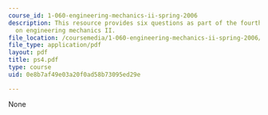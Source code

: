 ```yaml
---
course_id: 1-060-engineering-mechanics-ii-spring-2006
description: This resource provides six questions as part of the fourth problem set
  on engineering mechanics II.
file_location: /coursemedia/1-060-engineering-mechanics-ii-spring-2006/0e8b7af49e03a20f0ad58b73095ed29e_ps4.pdf
file_type: application/pdf
layout: pdf
title: ps4.pdf
type: course
uid: 0e8b7af49e03a20f0ad58b73095ed29e

---
```

None